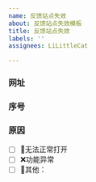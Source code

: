 ```yaml
---
name: 反馈站点失效
about: 反馈站点失效模板
title: 反馈站点失效
labels: ''
assignees: LiLittleCat

---
```


### 网址


### 序号


### 原因
<!-- 将 [ ] 改为 [x] 即为选中 -->

- [ ] 🚫无法正常打开
- [ ] ❌功能异常
- [ ] 🤔其他：
